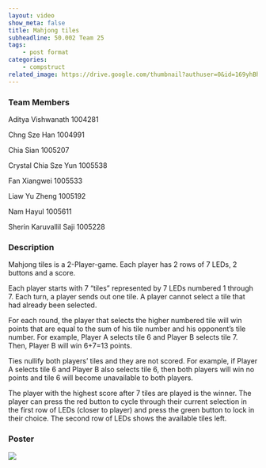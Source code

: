 ```yaml
---
layout: video
show_meta: false
title: Mahjong tiles
subheadline: 50.002 Team 25
tags:
    - post format
categories:
    - compstruct
related_image: https://drive.google.com/thumbnail?authuser=0&id=169yhBhWerPaPb1ymELBK94tqMnmHZci7&sz=w300-h300-p-k-nu-iv1
---
```


### Team Members

Aditya Vishwanath 1004281 

Chng Sze Han 1004991

Chia Sian 1005207

Crystal Chia Sze Yun 1005538 

Fan Xiangwei 1005533

Liaw Yu Zheng 1005192

Nam Hayul 1005611

Sherin Karuvallil Saji 1005228

### Description

Mahjong tiles is a 2-Player-game. Each player has 2 rows of 7 LEDs, 2 buttons and a score.

Each player starts with 7 “tiles” represented by 7 LEDs numbered 1 through 7. Each turn, a player sends out one tile. A player cannot select a tile that had already been selected.

For each round, the player that selects the higher numbered tile will win points that are equal to the sum of his tile number and his opponent’s tile number. For example, Player A selects tile 6 and Player B selects tile 7. Then, Player B will win 6+7=13 points.

Ties nullify both players’ tiles and they are not scored. For example, if Player A selects tile 6 and Player B also selects tile 6, then both players will win no points and tile 6 will become unavailable to both players.

The player with the highest score after 7 tiles are played is the winner.
The player can press the red button to cycle through their current selection in the first row of LEDs (closer to player) and press the green button to lock in their choice. The second row of LEDs shows the available tiles left.

### Poster

<img src="https://www.dropbox.com/s/7dfsnmqtuqz41kx/1D%20Checkoff%204_%20Poster%20and%20Video_1D%2025_attempt_2022-04-19-20-23-35_Lossless.png?raw=1" />
